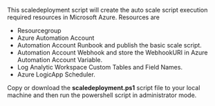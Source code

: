 This scaledeployment script will create the auto scale script execution required resources in Microsoft Azure. Resources are 
- Resourcegroup
- Azure Automation Account
- Automation Account Runbook and publish the basic scale script. 
- Automation Account Webhook and store the WebhookURI in Azure Automation Account Variable.
- Log Analytic Workspace Custom Tables and Field Names.
- Azure LogicApp Scheduler.

Copy or download the **scaledeployment.ps1** script file to your local machine and then run the powershell script in administrator mode.
